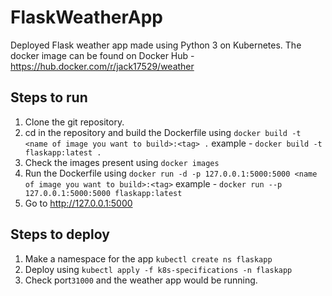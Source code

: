# FlaskWeatherApp

Deployed Flask weather app made using Python 3 on Kubernetes.
The docker image can be found on Docker Hub - https://hub.docker.com/r/jack17529/weather

## Steps to run

1. Clone the git repository.
2. cd in the repository and build the Dockerfile using `docker build -t <name of image you want to build>:<tag> .`
example - `docker build -t flaskapp:latest .`
3. Check the images present using `docker images`
4. Run the Dockerfile using `docker run -d -p 127.0.0.1:5000:5000 <name of image you want to build>:<tag>`
example - `docker run --p 127.0.0.1:5000:5000 flaskapp:latest`
5. Go to http://127.0.0.1:5000

## Steps to deploy

1. Make a namespace for the app `kubectl create ns flaskapp`
2. Deploy using `kubectl apply -f k8s-specifications -n flaskapp`
3. Check port`31000` and the weather app would be running.
